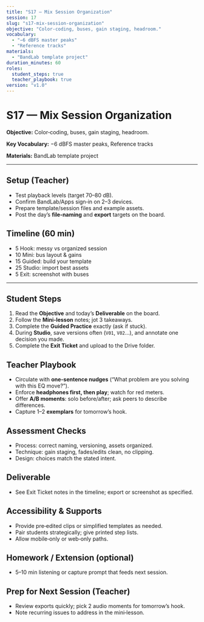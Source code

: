 ```yaml
---
title: "S17 — Mix Session Organization"
session: 17
slug: "s17-mix-session-organization"
objective: "Color‑coding, buses, gain staging, headroom."
vocabulary:
  - "−6 dBFS master peaks"
  - "Reference tracks"
materials:
  - "BandLab template project"
duration_minutes: 60
roles:
  student_steps: true
  teacher_playbook: true
version: "v1.0"
---
```


# S17 — Mix Session Organization

**Objective:** Color‑coding, buses, gain staging, headroom.

**Key Vocabulary:** −6 dBFS master peaks, Reference tracks  

**Materials:** BandLab template project

---

## Setup (Teacher)
- Test playback levels (target 70–80 dB).  
- Confirm BandLab/Apps sign‑in on 2–3 devices.  
- Prepare template/session files and example assets.  
- Post the day’s **file‑naming** and **export** targets on the board.

## Timeline (60 min)
- 5 Hook: messy vs organized session
- 10 Mini: bus layout & gains
- 15 Guided: build your template
- 25 Studio: import best assets
- 5 Exit: screenshot with buses

---

## Student Steps
1. Read the **Objective** and today’s **Deliverable** on the board.
2. Follow the **Mini‑lesson** notes; jot 3 takeaways.
3. Complete the **Guided Practice** exactly (ask if stuck).
4. During **Studio**, save versions often (`V01`, `V02`…), and annotate one decision you made.
5. Complete the **Exit Ticket** and upload to the Drive folder.

## Teacher Playbook
- Circulate with **one-sentence nudges** (“What problem are you solving with this EQ move?”).
- Enforce **headphones first, then play**; watch for red meters.
- Offer **A/B moments**: solo before/after; ask peers to describe differences.
- Capture 1–2 **exemplars** for tomorrow’s hook.

## Assessment Checks
- Process: correct naming, versioning, assets organized.
- Technique: gain staging, fades/edits clean, no clipping.
- Design: choices match the stated intent.

## Deliverable
- See Exit Ticket notes in the timeline; export or screenshot as specified.

## Accessibility & Supports
- Provide pre‑edited clips or simplified templates as needed.
- Pair students strategically; give printed step lists.
- Allow mobile‑only or web‑only paths.

## Homework / Extension (optional)
- 5–10 min listening or capture prompt that feeds next session.

## Prep for Next Session (Teacher)
- Review exports quickly; pick 2 audio moments for tomorrow’s hook.
- Note recurring issues to address in the mini‑lesson.

